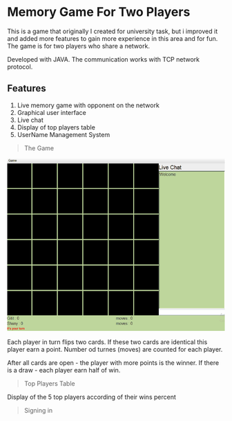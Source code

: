 # Memory Game For Two Players

This is a game that originally I created for university task, but i improved it and added more features to gain more experience in this area and for fun.
The game is for two players who share a network.

Developed with JAVA.
The communication works with TCP network protocol.

## Features
1)	Live memory game with opponent on the network
2)  Graphical user interface
3)	Live chat
4)	Display of top players table
5)	UserName Management System

> The Game

![](GameGif1.gif)

Each player in turn flips two cards. If these two cards are identical this player earn a point. 
Number od turnes (moves) are counted for each player.

After all cards are open - the player with more points is the winner. If there is a draw - each player earn half of win.

> Top Players Table

Display of the 5 top players according of their wins percent

> Signing in
